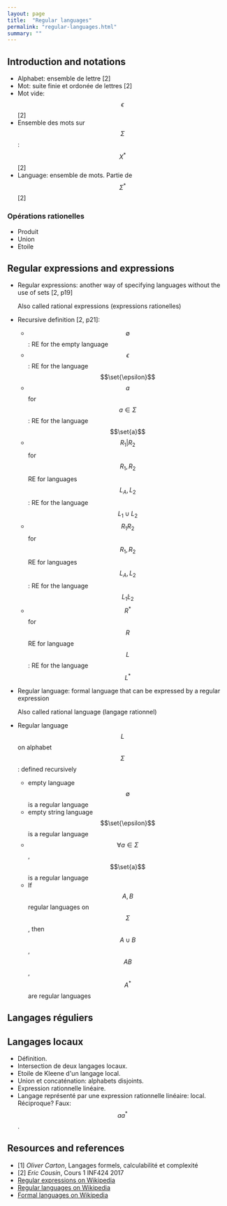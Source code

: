 ```yaml
---
layout: page
title:  "Regular languages"
permalink: "regular-languages.html"
summary: ""
---
```

$$
\newcommand{\set}[1]{\{ #1 \}}
$$

## Introduction and notations
* Alphabet: ensemble de lettre [2]
* Mot: suite finie et ordonée de lettres [2]
* Mot vide: $$\epsilon$$ [2]
* Ensemble des mots sur $$\Sigma$$: $$X^*$$ [2]
* Language: ensemble de mots. Partie de $$\Sigma^*$$ [2]

### Opérations rationelles
* Produit
* Union
* Etoile


## Regular expressions and expressions
* Regular expressions: another way of specifying languages without the use of
  sets [2, p19]

  Also called rational expressions (expressions rationelles)
* Recursive definition [2, p21]:
    - $$\emptyset$$: RE for the empty language
    - $$\epsilon$$: RE for the language $$\set{\epsilon}$$
    - $$a$$ for $$a \in \Sigma$$: RE for the language $$\set{a}$$
    - $$R_1 \vert R_2$$ for $$R_1,R_2$$ RE for languages $$L_A,L_2$$: RE for the language $$L_1 \cup L_2$$
    - $$R_1 R_2$$ for $$R_1,R_2$$ RE for languages $$L_A,L_2$$: RE for the language $$L_1 \dot L_2$$
    - $$R^*$$ for $$R$$ RE for language $$L$$: RE for the language $$L^*$$
* Regular language: formal language that can be expressed by a regular
  expression

  Also called rational language (langage rationnel)
* Regular language $$L$$ on alphabet $$\Sigma$$: defined recursively
  - empty language $$\emptyset$$ is a regular language
  - empty string language $$\set{\epsilon}$$ is a regular language
  - $$\forall a \in \Sigma$$, $$\set{a}$$ is a regular language
  - If $$A, B$$ regular languages on $$\Sigma$$, then $$A \cup B$$, $$AB$$,
    $$A^*$$ are regular languages


## Langages réguliers

## Langages locaux
* Définition.
* Intersection de deux langages locaux.
* Etoile de Kleene d'un langage local.
* Union et concaténation: alphabets disjoints.
* Expression rationnelle linéaire.
* Langage représenté par une expression rationnelle linéaire: local. Réciproque? Faux: $$aa^*$$.


## Resources and references
* [1] *Oliver Carton*, Langages formels, calculabilité et complexité
* [2] *Eric Cousin*, Cours 1 INF424 2017
* [Regular expressions on Wikipedia](https://en.wikipedia.org/wiki/Regular_expression)
* [Regular languages on Wikipedia](https://en.wikipedia.org/wiki/Regular_language)
* [Formal languages on Wikipedia](https://en.wikipedia.org/wiki/Formal_language)
